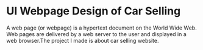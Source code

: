 
# UI Webpage Design of Car Selling

A web page (or webpage) is a hypertext document on the World Wide Web. Web pages are delivered by a web server to the user and displayed in a web browser.The project I made is about car selling website.

